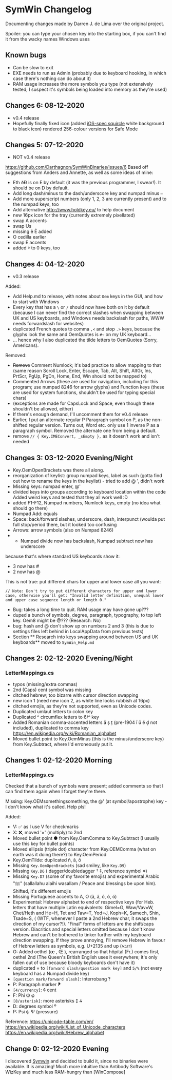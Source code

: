 # SymWin Changelog

Documenting changes made by Darren J. de Lima over the original project.

Spoiler: you can type your chosen key into the starting box, if you can't find it from the wacky names Windows uses

## Known bugs
- Can be slow to exit
- EXE needs to run as Admin (probably due to keyboard hooking, in which case there's nothing can do about it)
- RAM usage increases the more symbols you type (not extensively tested; I suspect it's symbols being loaded into memory as they're used)

## Changes 6: 08-12-2020
- v0.4 release
- Hopefully finally fixed icon (added [iOS-spec squircle](https://blog.mikeswanson.com/iosroundedrect/) white background to black icon) rendered 256-colour versions for Safe Mode

## Changes 5: 07-12-2020
- NOT v0.4 release

https://github.com/Darthagnon/SymWinBinaries/issues/6
Based off suggestions from Anders and Annette, as well as some ideas of mine:

- Eth ðÐ is on E by default (it was the previous programmer, I swear!). It should be on D by default.
- Add long dash/minus to the dash/underscore key and numpad minus ```–```
- Add more superscript numbers (only 1, 2, 3 are currently present) and to the numpad keys, too
- Add alternative http://www.holdkey.eu/ to help document
- new 16px icon for the tray (currently extremely pixellated)
- swap A accents
- swap Us
- missing ẽ Ẽ added
- O cedilla earlier
- swap E accents
- added  ```º``` to 0 keys, too

## Changes 4: 04-12-2020
- v0.3 release

Added:
- Add Help.md to release, with notes about ```Oem``` keys in the GUI, and how to start with Windows
- Every key that has a ```\``` or ```/``` should now have both on it by default (because I can never find the correct slashes when swapping between UK and US keyboards, and Windows needs backslash for paths, WWW needs forwardslash for websites)
- duplicated French quotes to comma ```,<``` and stop ```.>``` keys, because the glyphs look the same and OemQuotes is ```#~``` on my UK keyboard...
- ... hence why I also duplicated the tilde letters to OemQuotes (Sorry, Americans).

Removed:
- ~~Remove~~ Comment Numlock; it's bad practice to allow mapping to that (same reason Scroll Lock, Enter, Escape, Tab, Alt, Shift, AltGr, Ins, PrtScr, PgUp, PgDn, Home, End, Win should not be mapped to) 
- Commented Arrows (these are used for navigation, including for this program; use numpad 8246 for arrow glyphs) and Function keys (these are used for system functions, shouldn't be used for typing special chars)
- (exceptions are made for CapsLock and Space, even though these shouldn't be allowed, either)
- If there's enough demand, I'll uncomment them for v0.4 release 
- Earlier, I put an alternate regular P Paragraph symbol on P, as the non-shifted regular version. Turns out, Word etc. only use 1 inverse P as a paragraph symbol. Removed the alternate one from being a default.
- remove ```// { Key.IMEConvert, _sEmpty },``` as it doesn't work and isn't needed


## Changes 3: 03-12-2020 Evening/Night
- Key.OemOpenBrackets was there all along. 
- reorganization of keylist: group numpad keys, label as such (gotta find out how to rename the keys in the keylist) - tried to add @ ', didn't work
- Missing keys: numpad enter, @'
- divided keys into groups according to keyboard location within the code
Added weird keys and tested that they all work well :D
- added F1-F12, Numpad numbers, Numlock keys, empty (no idea what should go there)
- Numpad Add: equals
- Space: back/forward slashes, underscore, dash, interpunct (woulda put full stop/period there, but it looked too confusing
- Arrows: arrow symbols (also on Numpad 8246)
- - Numpad divide now has backslash, Numpad subtract now has underscore 

because that's where standard US keyboards show it:
- 3 now has #
- 2 now has @

This is not true: put different chars for upper and lower case all you want:
```
// Note: Don't try to put different characters for upper and lower case, otherwise you'll get: "Invalid letter definition, unequal lower and upper case sequence length or length 0."
```
- Bug: takes a long time to quit. RAM usage may have gone up???
- duped a bunch of symbols, degree, paragraph, typography, to top left key. Oem8 might be @??? (Research: No)
- bug: hash and @ don't show up on numbers 2 and 3 (this is due to settings files left behind in LocalAppData from previous tests)
- Section ** Research into keys swapping around between US and UK keyboards** moved to ```SymWin_Help.md```


## Changes 2: 02-12-2020 Evening/Night

### LetterMappings.cs

- typos (missing/extra commas)
- 2nd (Caps) cent symbol was missing
- ditched hebrew; too bizarre with cursor direction swapping
- new icon 1 (need new icon 2, as white line looks rubbish at 16px)
- ditched emojis, as they're not supported, even as Unicode codes.
- Duplicated umlaut letters to colon key
- Duplicated ^ circumflex letters to 6/^ key
- Added Romanian comma-accented letters ă ș ț (pre-1904 ĭ ŭ ĕ d̦ not included), duplicated to comma key
https://en.wikipedia.org/wiki/Romanian_alphabet
- Moved bullet point to Key.OemMinus (this is the minus/underscore key) from Key.Subtract, where I'd erroneously put it.


## Changes 1: 02-12-2020 Morning

### LetterMappings.cs
Checked that a bunch of symbols were present; added comments so that I can find them again when I forget they're there.

Missing: Key.OEMsomethingsomething, the @' (at symbol/apostrophe) key - I don't know what it's called. Help pls!

Added:
- V: ✅ as I use V for checkmarks
- X: ❌, moved '×' (multiply) to 2nd
- Moved bullet point ● from Key.OemComma to Key.Subtract (I usually use this key for bullet points)
- Moved ellipsis (triple dot) character from Key.OEMComma (what on earth was it doing there?) to Key.OemPeriod
- Key.OemTilde: duplicated ñ, ã, õ
- Missing ```Key.OemOpenBrackets``` (sad smiley, like ```Key.D9```)
- Missing ```Key.D6``` ( dagger/doubledagger †  ‡, reference symbol ※)
- Missing ```Key.D7``` (some of my favorite emojis)  and experimental Arabic "ﷺ" (sallallahu alaihi wasallam / Peace and blessings be upon him). Shifted, it's different emojis
- Missing Portuguese accents to A, O (ã, â,  ô, õ, ó)
- Experimental: Hebrew alphabet to end of respective keys (for Heb. letters that have multiple Latin equivalents: Gimel=G, Waw/Vav=W, Chet/Heth and He=H, Tet and Taw=T, Yod=J, Koph=K, Samech, Shin, Tsade=S, ( (WTF, whenever I paste a 2nd Hebrew char, it swaps the direction of my cursor?!). "Final" forms of letters are the shift/caps version. Diacritics and special letters omitted because I don't know Hebrew and can't be bothered to tinker further with my keyboard direction swapping. If they prove annoying, I'll remove Hebrew in favour of Hebrew letters as symbols, e.g. U+2135 and up (ℵℶℷℸ)
- O: Added oethel (œ , Œ ), rearranged so that hôpital (Fr.) comes first, oethel 2nd (The Queen's British English uses it everywhere; it's only fallen out of use because bloody keyboards don't have it)
- duplicated ÷ to ```[forward slash/question mark key]``` and ```5/%``` (not every keyboard has a Numpad divide key)
- ```[question mark/forward slash]```: Interrobang ‽
- P: Paragraph marker ⁋
- ```[4/currency]```: ¢ cent
- F: Phi Φ φ
- ```[8/asterisk]```: more asterisks ⁑ ⁂
- D: degrees symbol º
- P: Psi ψ Ψ (pressure)

Reference:
https://unicode-table.com/en/
https://en.wikipedia.org/wiki/List_of_Unicode_characters
https://en.wikipedia.org/wiki/Hebrew_alphabet


## Change 0: 02-12-2020 Evening
I discovered [Symwin](https://github.com/mjvh80/SymWin/) and decided to build it, since no binaries were available. It is amazing! Much more intuitive than Antibody Software's WizKey and much less RAM-hungry than [WinCompose]